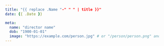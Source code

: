 ```yaml
---
title: "{{ replace .Name "-" " " | title }}"
date: {{ .Date }}

meta:
  name: "director name"
  dob: "1900-01-01"
  image: "https://example.com/person.jpg" # or "/person/person.png" and place it in static/images directory
---
```

